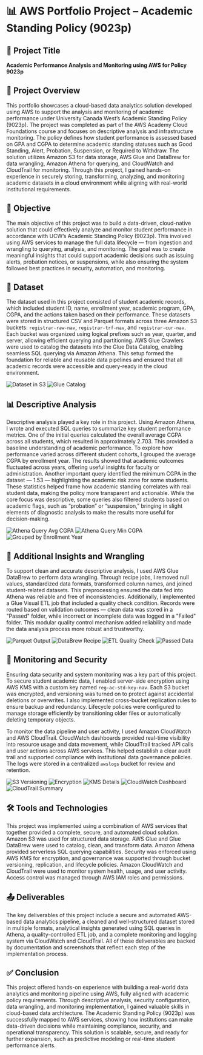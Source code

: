 # 📊 AWS Portfolio Project – Academic Standing Policy (9023p)

## 📘 Project Title  
**Academic Performance Analysis and Monitoring using AWS for Policy 9023p**

## 📄 Project Overview  

This portfolio showcases a cloud-based data analytics solution developed using AWS to support the analysis and monitoring of academic performance under University Canada West’s Academic Standing Policy (9023p). The project was completed as part of the AWS Academy Cloud Foundations course and focuses on descriptive analysis and infrastructure monitoring. The policy defines how student performance is assessed based on GPA and CGPA to determine academic standing statuses such as Good Standing, Alert, Probation, Suspension, or Required to Withdraw. The solution utilizes Amazon S3 for data storage, AWS Glue and DataBrew for data wrangling, Amazon Athena for querying, and CloudWatch and CloudTrail for monitoring. Through this project, I gained hands-on experience in securely storing, transforming, analyzing, and monitoring academic datasets in a cloud environment while aligning with real-world institutional requirements.

## 🎯 Objective  

The main objective of this project was to build a data-driven, cloud-native solution that could effectively analyze and monitor student performance in accordance with UCW’s Academic Standing Policy (9023p). This involved using AWS services to manage the full data lifecycle — from ingestion and wrangling to querying, analysis, and monitoring. The goal was to create meaningful insights that could support academic decisions such as issuing alerts, probation notices, or suspensions, while also ensuring the system followed best practices in security, automation, and monitoring.

## 🧾 Dataset  

The dataset used in this project consisted of student academic records, which included student ID, name, enrollment year, academic program, GPA, CGPA, and the actions taken based on their performance. These datasets were stored in structured CSV and Parquet formats across three Amazon S3 buckets: `registrar-raw-nav`, `registrar-trf-nav`, and `registrar-cur-nav`. Each bucket was organized using logical prefixes such as year, quarter, and server, allowing efficient querying and partitioning. AWS Glue Crawlers were used to catalog the datasets into the Glue Data Catalog, enabling seamless SQL querying via Amazon Athena. This setup formed the foundation for reliable and reusable data pipelines and ensured that all academic records were accessible and query-ready in the cloud environment.

![Dataset in S3](./Screenshot%20(66).png)
![Glue Catalog](./Screenshot%20(96).png)

## 📊 Descriptive Analysis  

Descriptive analysis played a key role in this project. Using Amazon Athena, I wrote and executed SQL queries to summarize key student performance metrics. One of the initial queries calculated the overall average CGPA across all students, which resulted in approximately 2.703. This provided a baseline understanding of academic performance. To explore how performance varied across different student cohorts, I grouped the average CGPA by enrollment year. The results showed that academic outcomes fluctuated across years, offering useful insights for faculty or administration. Another important query identified the minimum CGPA in the dataset — 1.53 — highlighting the academic risk zone for some students. These statistics helped frame how academic standing correlates with real student data, making the policy more transparent and actionable. While the core focus was descriptive, some queries also filtered students based on academic flags, such as “probation” or “suspension,” bringing in slight elements of diagnostic analysis to make the results more useful for decision-making.

![Athena Query Avg CGPA](./Screenshot%20(77).png)
![Athena Query Min CGPA](./Screenshot%20(78).png)
![Grouped by Enrollment Year](./Screenshot%20(98).png)

## 🧪 Additional Insights and Wrangling  

To support clean and accurate descriptive analysis, I used AWS Glue DataBrew to perform data wrangling. Through recipe jobs, I removed null values, standardized data formats, transformed column names, and joined student-related datasets. This preprocessing ensured the data fed into Athena was reliable and free of inconsistencies. Additionally, I implemented a Glue Visual ETL job that included a quality check condition. Records were routed based on validation outcomes — clean data was stored in a "Passed" folder, while incorrect or incomplete data was logged in a "Failed" folder. This modular quality control mechanism added reliability and made the data analysis process more robust and trustworthy.

![Parquet Output](./Screenshot%20(73).png)
![DataBrew Recipe](./Screenshot%20(74).png)
![ETL Quality Check](./Screenshot%20(144).png)
![Passed Data](./Screenshot%20(145).png)

## 🔐 Monitoring and Security  

Ensuring data security and system monitoring was a key part of this project. To secure student academic data, I enabled server-side encryption using AWS KMS with a custom key named `reg-ac-std-key-nav`. Each S3 bucket was encrypted, and versioning was turned on to protect against accidental deletions or overwrites. I also implemented cross-bucket replication rules to ensure backup and redundancy. Lifecycle policies were configured to manage storage efficiently by transitioning older files or automatically deleting temporary objects.  

To monitor the data pipeline and user activity, I used Amazon CloudWatch and AWS CloudTrail. CloudWatch dashboards provided real-time visibility into resource usage and data movement, while CloudTrail tracked API calls and user actions across AWS services. This helped establish a clear audit trail and supported compliance with institutional data governance policies. The logs were stored in a centralized `awslogs` bucket for review and retention.

![S3 Versioning](./Screenshot%20(139).png)
![Encryption](./Screenshot%20(140).png)
![KMS Details](./Screenshot%20(142).png)
![CloudWatch Dashboard](./Screenshot%20(150).png)
![CloudTrail Summary](./Screenshot%20(151).png)

## 🛠️ Tools and Technologies  

This project was implemented using a combination of AWS services that together provided a complete, secure, and automated cloud solution. Amazon S3 was used for structured data storage. AWS Glue and Glue DataBrew were used to catalog, clean, and transform data. Amazon Athena provided serverless SQL querying capabilities. Security was enforced using AWS KMS for encryption, and governance was supported through bucket versioning, replication, and lifecycle policies. Amazon CloudWatch and CloudTrail were used to monitor system health, usage, and user activity. Access control was managed through AWS IAM roles and permissions.

## 📤 Deliverables  

The key deliverables of this project include a secure and automated AWS-based data analytics pipeline, a cleaned and well-structured dataset stored in multiple formats, analytical insights generated using SQL queries in Athena, a quality-controlled ETL job, and a complete monitoring and logging system via CloudWatch and CloudTrail. All of these deliverables are backed by documentation and screenshots that reflect each step of the implementation process.

## ✅ Conclusion  

This project offered hands-on experience with building a real-world data analytics and monitoring pipeline using AWS, fully aligned with academic policy requirements. Through descriptive analysis, security configuration, data wrangling, and monitoring implementation, I gained valuable skills in cloud-based data architecture. The Academic Standing Policy (9023p) was successfully mapped to AWS services, showing how institutions can make data-driven decisions while maintaining compliance, security, and operational transparency. This solution is scalable, secure, and ready for further expansion, such as predictive modeling or real-time student performance alerts.